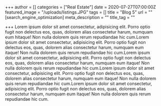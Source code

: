 +++
author = []
categories = ["Real Estate"]
date = 2020-07-27T07:00:00Z
featured_image = "/uploads/listings.JPG"
tags = []
title = "Blog 5"
url = ""
[search_engine_optimization]
meta_description = ""
title_tag = ""

+++
Lorem ipsum dolor sit amet consectetur, adipisicing elit. Porro optio fugit non delectus eos, quas, dolorem alias consectetur harum, numquam eum hitaque! Non nulla dolorem quis rerum repudiandae hic cum.Lorem ipsum dolor sit amet consectetur, adipisicing elit. Porro optio fugit non delectus eos, quas, dolorem alias consectetur harum, numquam eum itaque! Non nulla dolorem quis rerum repudiandae hic cum.Lorem ipsum dolor sit amet consectetur, adipisicing elit. Porro optio fugit non delectus eos, quas, dolorem alias consectetur harum, numquam eum itaque! Non nulla dolorem quis rerum repudiandae hic cum.Lorem ipsum dolor sit amet consectetur, adipisicing elit. Porro optio fugit non delectus eos, quas, dolorem alias consectetur harum, numquam eum itaque! Non nulla dolorem quis rerum repudiandae hic cum.Lorem ipsum dolor sit amet consectetur, adipisicing elit. Porro optio fugit non delectus eos, quas, dolorem alias consectetur harum, numquam eum itaque! Non nulla dolorem quis rerum repudiandae hic cum.